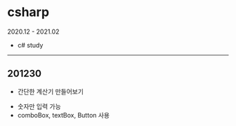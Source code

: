 # csharp

2020.12 - 2021.02
- c# study

-----
## 201230
- 간단한 계산기 만들어보기
 + 숫자만 입력 가능
 + comboBox, textBox, Button 사용